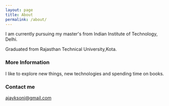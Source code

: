 ```yaml
---
layout: page
title: About
permalink: /about/
---
```


I am currently pursuing my master's from Indian Institute of Technology, Delhi. 

Graduated from Rajasthan Technical University,Kota.

### More Information

I like to explore new things, new technologies and spending time on books.

### Contact me

[ajayksoni@gmail.com](mailto:ajayksoni198@gmail.com)
